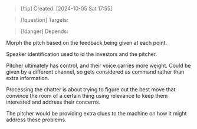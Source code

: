 
>[!tip] Created: [2024-10-05 Sat 17:55]

>[!question] Targets: 

>[!danger] Depends: 

Morph the pitch based on the feedback being given at each point.

Speaker identification used to id the investors and the pitcher.

Pitcher ultimately has control, and their voice carries more weight.  Could be given by a different channel, so gets considered as command rather than extra information.

Processing the chatter is about trying to figure out the best move that convince the room of a certain thing using relevance to keep them interested and address their concerns.

The pitcher would be providing extra clues to the machine on how it might address these problems.